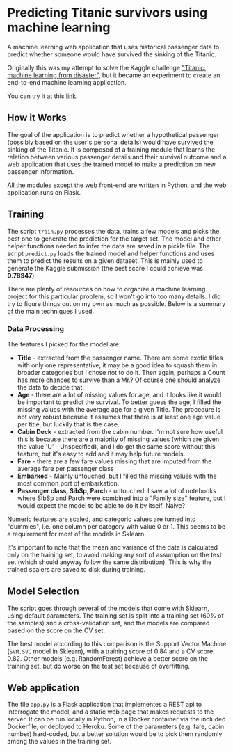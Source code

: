 # Predicting Titanic survivors using machine learning

A machine learning web application that uses historical passenger data to predict
whether someone would have survived the sinking of the Titanic.

Originally this was my attempt to solve the Kaggle challenge ["Titanic: machine
learning from disaster"](https://www.kaggle.com/c/titanic), but it became
an experiment to create an end-to-end machine learning application.

You can try it at this [link](https://titanic-kaggle.herokuapp.com/).

## How it Works

The goal of the application is to predict whether a hypothetical passenger
(possibly based on the user's personal details) would have survived the sinking
of the Titanic. It is composed of a training module that learns the relation
between various passenger details and their survival outcome and a web application
that uses the trained model to make a prediction on new passenger information.

All the modules except the web front-end are written in Python, and the web
application runs on Flask.

## Training

The script `train.py` processes the data, trains a few models and picks the
best one to generate the prediction for the target set. The model and other
helper functions needed to infer the data are saved in a pickle file.
The script `predict.py` loads the trained model and helper functions and uses
them to predict the results on a given dataset. This is mainly used to generate
the Kaggle submission (the best score I could achieve was **0.78947**).

There are plenty of resources on how to organize a machine learning project for
this particular problem, so I won't go into too many details. I did try to figure
things out on my own as much as possible. Below is a summary of the main techniques
I used.

### Data Processing

The features I picked for the model are:

* **Title** - extracted from the passenger name. There are some exotic titles with only one representative, it may be a good idea to squash them in broader categories but I chose not to do it. Then again, perhaps a Count has more chances to survive than a Mr.? Of course one should analyze the data to decide that.
* **Age** - there are a lot of missing values for age, and it looks like it would be important to predict the survival. To better guess the age, I filled the missing values with the average age for a given Title. The procedure is not very robust because it assumes that there is at least one age value per title, but luckily that is the case.
* **Cabin Deck** - extracted from the cabin number. I'm not sure how useful this is because there are a majority of missing values (which are given the value 'U' - Unspecified), and I do get the same score without this feature, but it's easy to add and it may help future models.
* **Fare** - there are a few fare values missing that are imputed from the average fare per passenger class
* **Embarked** - Mainly untouched, but I filled the missing values with the most common port of embarkation.
* **Passenger class, SibSp, Parch** - untouched. I saw a lot of notebooks where SibSp and Parch were combined into a "Family size" feature, but I would expect the model to be able to do it by itself. Naive?

Numeric features are scaled, and categoric values are turned into "dummies", i.e. one column per category with value 0 or 1. This seems to be a requirement for most of the models in Sklearn.

It's important to note that the mean and variance of the data is calculated only on the training set, to avoid making any
sort of assumption on the test set (which should anyway follow the same distribution). This is why the trained scalers are
saved to disk during training.

## Model Selection

The script goes through several of the models that come with Sklearn, using default parameters. The training set is split into a training set (60% of the samples) and a cross-validation set, and the models are compared based on the score on the CV set.

The best model according to this comparison is the Support Vector Machine (`SVM.SVC` model in Sklearn), with a training score of 0.84 and a CV score: 0.82. Other models (e.g. RandomForest) achieve a better score on the training set,
but do worse on the test set because of overfitting.

## Web application

The file `app.py` is a Flask application that implementes a REST api
to interrogate the model, and a static web page that makes requests to the server.
It can be run locally in Python, in a Docker container via the included Dockerfile,
or deployed to Heroku. Some of the parameters (e.g. fare, cabin number) hard-coded,
but a better solution would be to pick them randomly among the values in the training
set.
